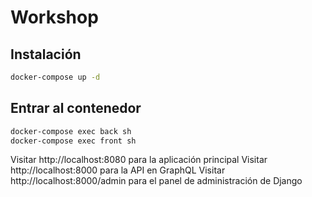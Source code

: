# Workshop

## Instalación

```bash
docker-compose up -d
```

## Entrar al contenedor

```bash
docker-compose exec back sh
docker-compose exec front sh
```

Visitar http://localhost:8080 para la aplicación principal
Visitar http://localhost:8000 para la API en GraphQL
Visitar http://localhost:8000/admin para el panel de administración de Django


